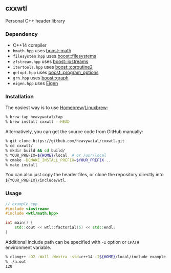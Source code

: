 ## cxxwtl

Personal C++ header library


### Dependency

- C++14 compiler
- `bmath.hpp` uses [boost::math](http://www.boost.org/doc/libs/release/libs/math/doc/)
- `filesystem.hpp` uses [boost::filesystems](http://www.boost.org/doc/libs/release/libs/filesystem/doc/)
- `zfstream.hpp` uses [boost::iostreams](http://www.boost.org/doc/libs/release/libs/iostreams/doc/)
- `itertools.hpp` uses [boost::coroutine2](http://www.boost.org/doc/libs/release/libs/coroutine2/doc/html/)
- `getopt.hpp` uses [boost::program_options](http://www.boost.org/doc/libs/release/libs/program_options/doc/)
- `grn.hpp` uses [boost::graph](http://www.boost.org/doc/libs/release/libs/graph/doc/)
- `eigen.hpp` uses [Eigen](https://eigen.tuxfamily.org/)


### Installation

The easiest way is to use [Homebrew](https://brew.sh/)/[Linuxbrew](http://linuxbrew.sh/):
```sh
% brew tap heavywatal/tap
% brew install cxxwtl --HEAD
```

Alternatively, you can get the source code from GitHub manually:
```sh
% git clone https://github.com/heavywatal/cxxwtl.git
% cd cxxwtl/
% mkdir build && cd build/
% YOUR_PREFIX=${HOME}/local  # or /usr/local
% cmake -DCMAKE_INSTALL_PREFIX=$YOUR_PREFIX ..
% make install
```

You can also just copy the header files, or clone the repository directly into `${YOUR_PREFIX}/include/wtl`.

### Usage

```c++
// example.cpp
#include <iostream>
#include <wtl/math.hpp>

int main() {
    std::cout << wtl::factorial(5) << std::endl;
}
```

Additional include path can be specified with `-I` option or `CPATH` environment variable.

```sh
% clang++ -O2 -Wall -Wextra -std=c++14 -I${HOME}/local/include example.cpp
% ./a.out
120
```
